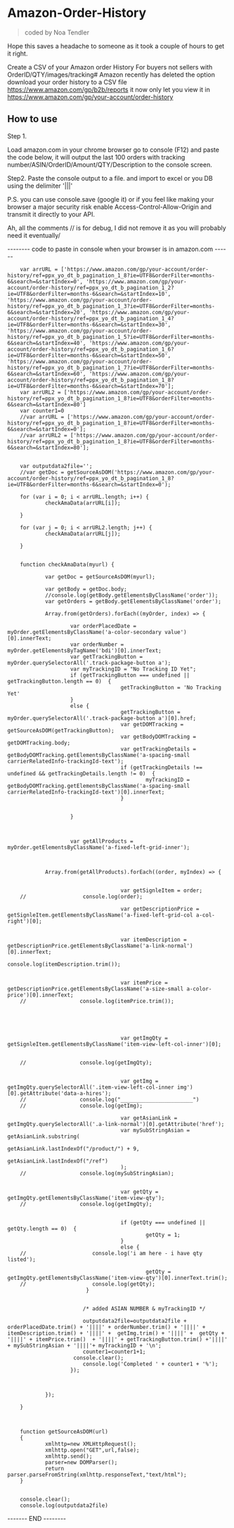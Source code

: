 
# Amazon-Order-History

> coded by Noa Tendler 

Hope this saves a headache to someone as it took a couple of hours to get it right.

Create a CSV  of your Amazon order History For buyers not sellers with OrderID/QTY/images/tracking#
Amazon recently has deleted the option download your order history to a CSV file https://www.amazon.com/gp/b2b/reports
it now only let you view it in https://www.amazon.com/gp/your-account/order-history


How to use 
-----------
Step 1.

Load amazon.com in your chrome browser go to console (F12) and paste the code below, it will output the last 100 orders with tracking number/ASIN/OrderID/Amount/QTY/Description to the console screen.

Step2.
Paste the console output to a file. and import to excel or you DB using the  delimiter '|||' 

P.S.
you can use console.save (google it) or if you feel like making your browser a major security risk enable Access-Control-Allow-Origin and transmit it directly to your API.

Ah,  all the comments // is for debug, I did not remove it as you will probably need it eventually/

-------- code to paste in console when your browser is in amazon.com ------


		var arrURL = ['https://www.amazon.com/gp/your-account/order-history/ref=ppx_yo_dt_b_pagination_1_8?ie=UTF8&orderFilter=months-6&search=&startIndex=0', 'https://www.amazon.com/gp/your-account/order-history/ref=ppx_yo_dt_b_pagination_1_2?ie=UTF8&orderFilter=months-6&search=&startIndex=10', 'https://www.amazon.com/gp/your-account/order-history/ref=ppx_yo_dt_b_pagination_1_3?ie=UTF8&orderFilter=months-6&search=&startIndex=20', 'https://www.amazon.com/gp/your-account/order-history/ref=ppx_yo_dt_b_pagination_1_4?ie=UTF8&orderFilter=months-6&search=&startIndex=30', 'https://www.amazon.com/gp/your-account/order-history/ref=ppx_yo_dt_b_pagination_1_5?ie=UTF8&orderFilter=months-6&search=&startIndex=40', 'https://www.amazon.com/gp/your-account/order-history/ref=ppx_yo_dt_b_pagination_1_6?ie=UTF8&orderFilter=months-6&search=&startIndex=50', 'https://www.amazon.com/gp/your-account/order-history/ref=ppx_yo_dt_b_pagination_1_7?ie=UTF8&orderFilter=months-6&search=&startIndex=60', 'https://www.amazon.com/gp/your-account/order-history/ref=ppx_yo_dt_b_pagination_1_8?ie=UTF8&orderFilter=months-6&search=&startIndex=70'];
		var arrURL2 = ['https://www.amazon.com/gp/your-account/order-history/ref=ppx_yo_dt_b_pagination_1_8?ie=UTF8&orderFilter=months-6&search=&startIndex=80']
		var counter1=0
		//var arrURL = ['https://www.amazon.com/gp/your-account/order-history/ref=ppx_yo_dt_b_pagination_1_8?ie=UTF8&orderFilter=months-6&search=&startIndex=0'];
		//var arrURL2 = ['https://www.amazon.com/gp/your-account/order-history/ref=ppx_yo_dt_b_pagination_1_8?ie=UTF8&orderFilter=months-6&search=&startIndex=80'];


		var outputdata2file='';
		//var getDoc = getSourceAsDOM('https://www.amazon.com/gp/your-account/order-history/ref=ppx_yo_dt_b_pagination_1_8?ie=UTF8&orderFilter=months-6&search=&startIndex=0');

		for (var i = 0; i < arrURL.length; i++) {
				checkAmaData(arrURL[i]);

		}

		for (var j = 0; i < arrURL2.length; j++) {
				checkAmaData(arrURL[j]);

		}


		function checkAmaData(myurl) {

				var getDoc = getSourceAsDOM(myurl);

				var getBody = getDoc.body;
				//console.log(getBody.getElementsByClassName('order'));
				var getOrders = getBody.getElementsByClassName('order');

				Array.from(getOrders).forEach((myOrder, index) => {

						var orderPlacedDate = myOrder.getElementsByClassName('a-color-secondary value')[0].innerText;
						var orderNumber =  myOrder.getElementsByTagName('bdi')[0].innerText;
						var getTrackingButton = myOrder.querySelectorAll('.track-package-button a');
						var myTrackingID = "No Tracking ID Yet";
						if (getTrackingButton === undefined || getTrackingButton.length == 0)  {
										getTrackingButton = 'No Tracking Yet'
						}
						else {
										getTrackingButton = myOrder.querySelectorAll('.track-package-button a')[0].href;
										var getDOMTracking = getSourceAsDOM(getTrackingButton);
										var getBodyDOMTracking = getDOMTracking.body;
										var getTrackingDetails = getBodyDOMTracking.getElementsByClassName('a-spacing-small carrierRelatedInfo-trackingId-text');
										if (getTrackingDetails !== undefined && getTrackingDetails.length != 0)  {
												myTrackingID = getBodyDOMTracking.getElementsByClassName('a-spacing-small carrierRelatedInfo-trackingId-text')[0].innerText;
										}


						}



						var getAllProducts = myOrder.getElementsByClassName('a-fixed-left-grid-inner');



				Array.from(getAllProducts).forEach((order, myIndex) => {


										var getSignleItem = order;
		//                  console.log(order);

										var getDescriptionPrice = getSignleItem.getElementsByClassName('a-fixed-left-grid-col a-col-right')[0];


										var itemDescription = getDescriptionPrice.getElementsByClassName('a-link-normal')[0].innerText;
										console.log(itemDescription.trim());


										var itemPrice = getDescriptionPrice.getElementsByClassName('a-size-small a-color-price')[0].innerText;
		//                 console.log(itemPrice.trim());





										var getImgQty = getSignleItem.getElementsByClassName('item-view-left-col-inner')[0];


		//                 console.log(getImgQty);


										var getImg = getImgQty.querySelectorAll('.item-view-left-col-inner img')[0].getAttribute('data-a-hires');
		//                 console.log("_______________________")
		//                 console.log(getImg);

										var getAsianLink = getImgQty.querySelectorAll('.a-link-normal')[0].getAttribute('href');
										var mySubStringAsian = getAsianLink.substring(
												getAsianLink.lastIndexOf("/product/") + 9, 
												getAsianLink.lastIndexOf("/ref")
										);
		//                 console.log(mySubStringAsian);


										var getQty = getImgQty.getElementsByClassName('item-view-qty');
		//                 console.log(getImgQty);


										if (getQty === undefined || getQty.length == 0)  {
												getQty = 1;
										}
										else {
		//                     console.log('i am here - i have qty listed');

												getQty = getImgQty.getElementsByClassName('item-view-qty')[0].innerText.trim();
		//                     console.log(getQty);
							 }


							/* added ASIAN NUMBER & myTrackingID */

							outputdata2file=outputdata2file + orderPlacedDate.trim() + '||||' + orderNumber.trim() + '||||' + itemDescription.trim() + '||||' +  getImg.trim() + '||||' +  getQty + '||||' + itemPrice.trim()  + '||||' + getTrackingButton.trim() +'||||' + mySubStringAsian + '||||'+ myTrackingID + '\n';
							counter1=counter1+1;
						 console.clear();
							console.log('Completed ' + counter1 + '%');
						});



				});

		}



		function getSourceAsDOM(url)
		{
				xmlhttp=new XMLHttpRequest();
				xmlhttp.open("GET",url,false);
				xmlhttp.send();
				parser=new DOMParser();
				return parser.parseFromString(xmlhttp.responseText,"text/html");      
		}


		console.clear();
		console.log(outputdata2file)

------- END --------
